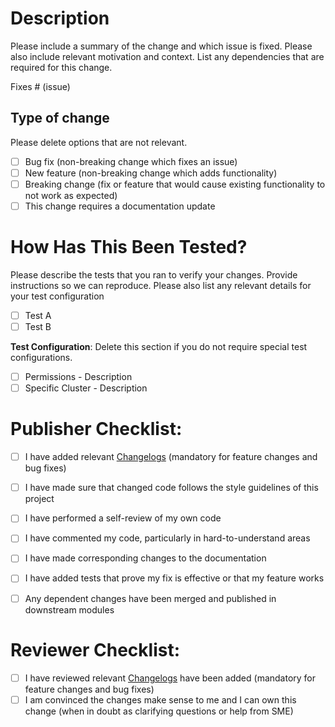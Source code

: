 # Description

Please include a summary of the change and which issue is fixed. Please also include relevant motivation and context. List any dependencies that are required for this change.

Fixes # (issue)

## Type of change

Please delete options that are not relevant.

- [ ] Bug fix (non-breaking change which fixes an issue)
- [ ] New feature (non-breaking change which adds functionality)
- [ ] Breaking change (fix or feature that would cause existing functionality to not work as expected)
- [ ] This change requires a documentation update

# How Has This Been Tested?

Please describe the tests that you ran to verify your changes. Provide instructions so we can reproduce. Please also list any relevant details for your test configuration

- [ ] Test A
- [ ] Test B

**Test Configuration**:
Delete this section if you do not require special test configurations.
- [ ] Permissions - Description
- [ ] Specific Cluster - Description

# Publisher Checklist:
- [ ] I have added relevant [Changelogs](https://github.com/gitpod-io/gitpod/blob/main/CHANGELOG.md) (mandatory for feature changes and bug fixes)
- [ ] I have made sure that changed code follows the style guidelines of this project
- [ ] I have performed a self-review of my own code
- [ ] I have commented my code, particularly in hard-to-understand areas
- [ ] I have made corresponding changes to the documentation
- [ ] I have added tests that prove my fix is effective or that my feature works
- [ ] Any dependent changes have been merged and published in downstream modules


# Reviewer Checklist:
- [ ] I have reviewed relevant [Changelogs](https://github.com/gitpod-io/gitpod/blob/main/CHANGELOG.md) have been added (mandatory for feature changes and bug fixes)
- [ ] I am convinced the changes make sense to me and I can own this change (when in doubt as clarifying questions or help from SME)
